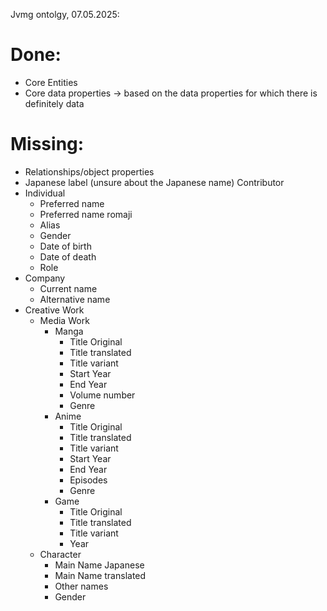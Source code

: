 Jvmg ontolgy, 07.05.2025:
# Done:
- Core Entities
- Core data properties -> based on the data properties for which there is definitely data
# Missing:
- Relationships/object properties
- Japanese label (unsure about the Japanese name)
Contributor
- Individual
  - Preferred name
  - Preferred name romaji
  - Alias
  - Gender
  - Date of birth
  - Date of death
  - Role
- Company
  - Current name
  - Alternative name
- Creative Work
  - Media Work
    - Manga
      - Title Original
      - Title translated
      - Title variant
      - Start Year
      - End Year
      - Volume number
      - Genre
    - Anime
      - Title Original
      - Title translated
      - Title variant
      - Start Year
      - End Year
      - Episodes
      - Genre
    - Game
      - Title Original
      - Title translated
      - Title variant
      - Year
  - Character
    - Main Name Japanese
    - Main Name translated
    - Other names
    - Gender
